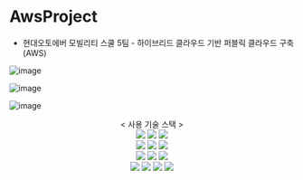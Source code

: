 # AwsProject

- 현대오토에버 모빌리티 스쿨 5팀 - 하이브리드 클라우드 기반 퍼블릭 클라우드 구축(AWS)
  
![image](https://github.com/user-attachments/assets/394aaf9f-d4d0-4d11-903f-c3bc54141c13)

![image](https://github.com/user-attachments/assets/40094fb8-d11d-4a15-89fc-f0ab0d6e2d00)

![image](https://github.com/user-attachments/assets/935b7092-65b1-4ed7-827b-df8b3ccb7fa2)

<div align=center> 
 < 사용 기술 스택 >
</div>
  
<div align=center> 
 <img src="https://img.shields.io/badge/virtualbox-blue?style=for-the-badge&logo=virtualbox&logoColor=black">
 <img src="https://img.shields.io/badge/notion-white?style=for-the-badge&logo=notion&logoColor=black">
 <img src="https://img.shields.io/badge/slack-red?style=for-the-badge&logo=slack&logoColor=white">
 <br>
 
 <img src="https://img.shields.io/badge/yaml-white?style=for-the-badge&logo=yaml&logoColor=black">
 <img src="https://img.shields.io/badge/diagram.net-orange?style=for-the-badge&logo=diagram.net&logoColor=white">
 <img src="https://img.shields.io/badge/docker-blue?style=for-the-badge&logo=docker&logoColor=white">
 <br>
 
 <img src="https://img.shields.io/badge/ubuntu-orange?style=for-the-badge&logo=ubuntu&logoColor=white">
 <img src="https://img.shields.io/badge/apache-yellow?style=for-the-badge&logo=apache&logoColor=white">
 <img src="https://img.shields.io/badge/Ansible-black?style=for-the-badge&logo=ansible&logoColor=white">
 <br>
 
 <img src="https://img.shields.io/badge/linux-FCC624?style=for-the-badge&logo=linux&logoColor=black">
 <img src="https://img.shields.io/badge/mysql-4479A1?style=for-the-badge&logo=mysql&logoColor=white">
 <img src="https://img.shields.io/badge/github-181717?style=for-the-badge&logo=github&logoColor=white">
 <img src="https://img.shields.io/badge/git-F05032?style=for-the-badge&logo=git&logoColor=white">
</div>
